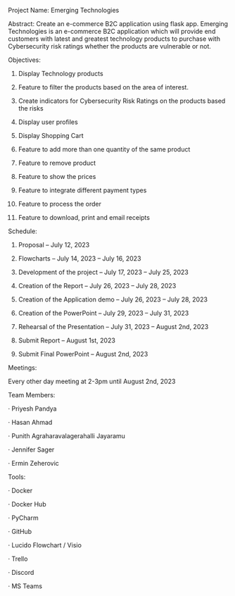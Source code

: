 Project Name: Emerging Technologies

Abstract: Create an e-commerce B2C application using flask app. Emerging Technologies is an e-commerce B2C application which will provide end customers with latest and greatest technology products to purchase with Cybersecurity risk ratings whether the products are vulnerable or not.

Objectives:

1. Display Technology products

2. Feature to filter the products based on the area of interest.

3. Create indicators for Cybersecurity Risk Ratings on the products based the risks

4. Display user profiles

5. Display Shopping Cart

6. Feature to add more than one quantity of the same product

7. Feature to remove product

8. Feature to show the prices

9. Feature to integrate different payment types

10. Feature to process the order

11. Feature to download, print and email receipts

Schedule:

1. Proposal – July 12, 2023

2. Flowcharts – July 14, 2023 – July 16, 2023

3. Development of the project – July 17, 2023 – July 25, 2023

4. Creation of the Report – July 26, 2023 – July 28, 2023

5. Creation of the Application demo – July 26, 2023 – July 28, 2023

6. Creation of the PowerPoint – July 29, 2023 – July 31, 2023

7. Rehearsal of the Presentation – July 31, 2023 – August 2nd, 2023

8. Submit Report – August 1st, 2023

9. Submit Final PowerPoint – August 2nd, 2023

Meetings:

Every other day meeting at 2-3pm until August 2nd, 2023

Team Members:

· Priyesh Pandya

· Hasan Ahmad

· Punith Agraharavalagerahalli Jayaramu

· Jennifer Sager

· Ermin Zeherovic

Tools:

· Docker

· Docker Hub

· PyCharm

· GitHub

· Lucido Flowchart / Visio

· Trello

· Discord

· MS Teams
